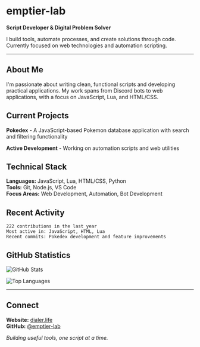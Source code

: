 # emptier-lab

**Script Developer & Digital Problem Solver**

I build tools, automate processes, and create solutions through code. Currently focused on web technologies and automation scripting.

---

## About Me

I'm passionate about writing clean, functional scripts and developing practical applications. My work spans from Discord bots to web applications, with a focus on JavaScript, Lua, and HTML/CSS.

## Current Projects

**Pokedex** - A JavaScript-based Pokemon database application with search and filtering functionality

**Active Development** - Working on automation scripts and web utilities

## Technical Stack

**Languages:** JavaScript, Lua, HTML/CSS, Python  
**Tools:** Git, Node.js, VS Code  
**Focus Areas:** Web Development, Automation, Bot Development

## Recent Activity

```
222 contributions in the last year
Most active in: JavaScript, HTML, Lua
Recent commits: Pokedex development and feature improvements
```

## GitHub Statistics

![GitHub Stats](https://github-readme-stats.vercel.app/api?username=emptier-lab&show_icons=true&theme=dark&hide_border=true&bg_color=0d1117)

![Top Languages](https://github-readme-stats.vercel.app/api/top-langs/?username=emptier-lab&layout=compact&theme=dark&hide_border=true&bg_color=0d1117)

---

## Connect

**Website:** [dialer.life](https://dialer.life)  
**GitHub:** [@emptier-lab](https://github.com/emptier-lab)

*Building useful tools, one script at a time.*
